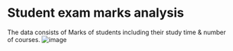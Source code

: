# Student  exam marks analysis
The data consists of Marks of students including their study time & number of courses.
![image](https://github.com/asycfun/analysis/assets/157924320/2eb9238f-c8b7-4114-a7da-b3395ec73190)
